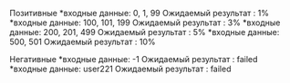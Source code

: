 Позитивные
*входные данные:   0, 1, 99         Ожидаемый результат   :  1%
*входные данные:   100, 101, 199    Ожидаемый результат   :  3%
*входные данные:   200, 201, 499    Ожидаемый результат   :  5%
*входные данные:   500, 501         Ожидаемый результат   :  10%

Негативные
*входные данные:   -1               Ожидаемый результат   :  failed
*входные данные:   user221          Ожидаемый результат   :  failed
